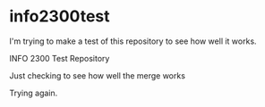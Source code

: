 info2300test
============

I'm trying to make a test of this repository to see how well it works.

INFO 2300 Test Repository

Just checking to see how well the merge works

Trying again.
